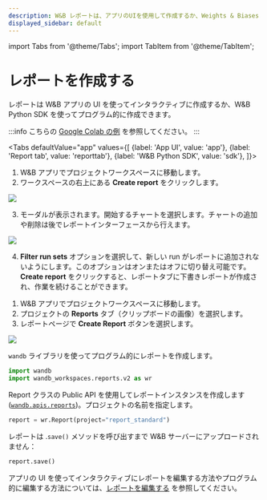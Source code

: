 ```yaml
---
description: W&B レポートは、アプリのUIを使用して作成するか、Weights & Biases SDKを使ってプログラムで作成することができます。
displayed_sidebar: default
---
```

import Tabs from '@theme/Tabs';
import TabItem from '@theme/TabItem';

# レポートを作成する

<head>
  <title>W&B レポートを作成</title>
</head>

レポートは W&B アプリの UI を使ってインタラクティブに作成するか、W&B Python SDK を使ってプログラム的に作成できます。

:::info
こちらの [Google Colab の例](https://colab.research.google.com/github/wandb/examples/blob/master/colabs/intro/Report_API_Quickstart.ipynb) を参照してください。
:::

<Tabs
  defaultValue="app"
  values={[
    {label: 'App UI', value: 'app'},
    {label: 'Report tab', value: 'reporttab'},
    {label: 'W&B Python SDK', value: 'sdk'},
  ]}>
  <TabItem value="app">

1. W&B アプリでプロジェクトワークスペースに移動します。
2. ワークスペースの右上にある **Create report** をクリックします。

![](/images/reports/create_a_report_button.png)

3. モーダルが表示されます。開始するチャートを選択します。チャートの追加や削除は後でレポートインターフェースから行えます。

![](/images/reports/create_a_report_modal.png)

4. **Filter run sets** オプションを選択して、新しい run がレポートに追加されないようにします。このオプションはオンまたはオフに切り替え可能です。**Create report** をクリックすると、レポートタブに下書きレポートが作成され、作業を続けることができます。


  </TabItem>
  <TabItem value="reporttab">

1. W&B アプリでプロジェクトワークスペースに移動します。
2. プロジェクトの **Reports** タブ（クリップボードの画像）を選択します。
3. レポートページで **Create Report** ボタンを選択します。

![](/images/reports/create_report_button.png)


  </TabItem>
  <TabItem value="sdk">

`wandb` ライブラリを使ってプログラム的にレポートを作成します。

```python
import wandb
import wandb_workspaces.reports.v2 as wr
```

Report クラスの Public API を使用してレポートインスタンスを作成します ([`wandb.apis.reports`](https://docs.wandb.ai/ref/python/public-api/api#reports))。プロジェクトの名前を指定します。

```python
report = wr.Report(project="report_standard")
```

レポートは .`save()` メソッドを呼び出すまで W&B サーバーにアップロードされません：

```python
report.save()
```

アプリの UI を使ってインタラクティブにレポートを編集する方法やプログラム的に編集する方法については、[レポートを編集する](https://docs.wandb.ai/guides/reports/edit-a-report) を参照してください。
  </TabItem>
</Tabs>

